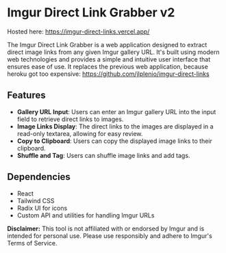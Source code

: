 # Imgur Direct Link Grabber v2

Hosted here: https://imgur-direct-links.vercel.app/

The Imgur Direct Link Grabber is a web application designed to extract direct image links from any given Imgur gallery URL. It's built using modern web technologies and provides a simple and intuitive user interface that ensures ease of use. It replaces the previous web application, because heroku got too expensive: https://github.com/jlplenio/imgur-direct-links

## Features

- **Gallery URL Input**: Users can enter an Imgur gallery URL into the input field to retrieve direct links to images.
- **Image Links Display**: The direct links to the images are displayed in a read-only textarea, allowing for easy review.
- **Copy to Clipboard**: Users can copy the displayed image links to their clipboard.
- **Shuffle and Tag**: Users can shuffle image links and add tags. 
 
## Dependencies

- React
- Tailwind CSS
- Radix UI for icons
- Custom API and utilities for handling Imgur URLs

**Disclaimer:** This tool is not affiliated with or endorsed by Imgur and is intended for personal use. Please use responsibly and adhere to Imgur's Terms of Service.
